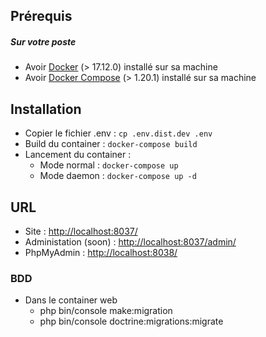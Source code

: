 ## Prérequis

##### Sur votre poste

 - Avoir [Docker](https://docs.docker.com/install/linux/docker-ce/ubuntu/) (> 17.12.0) installé sur sa machine
 - Avoir [Docker Compose](https://docs.docker.com/compose/install/) (> 1.20.1) installé sur sa machine


## Installation
 - Copier le fichier .env : ```cp .env.dist.dev .env```
 - Build du container : ```docker-compose build```
 - Lancement du container :
     * Mode normal : ```docker-compose up```
     * Mode daemon : ```docker-compose up -d```

## URL
 - Site : [http://localhost:8037/](http://localhost:8037/)
 - Administation (soon) : [http://localhost:8037/admin/](http://localhost:8037/admin/)
 - PhpMyAdmin : [http://localhost:8038/](http://localhost:8038/)

### BDD
 - Dans le container web 
    - php bin/console make:migration
    - php bin/console doctrine:migrations:migrate